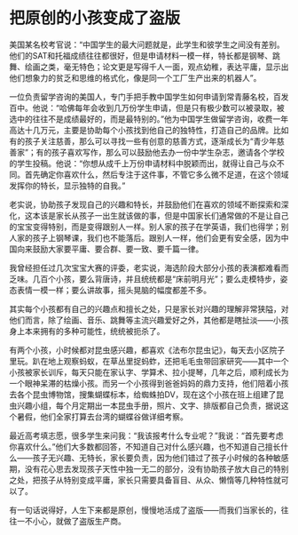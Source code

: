 # 把原创的小孩变成了盗版

美国某名校考官说：“中国学生的最大问题就是，此学生和彼学生之间没有差别。他们的SAT和托福成绩往往都很好，但是申请材料一模一样，特长都是钢琴、跳舞、绘画之类，毫无特色；论文更是写得千人一面，观点幼稚，表达平庸，显示出他们想象力的贫乏和思维的格式化，像是同一个工厂生产出来的机器人”。 

一位负责留学咨询的美国人，专门手把手教中国学生如何申请到常青藤名校，百发百中。他说：“哈佛每年会收到几万份学生申请，但是只有极少数可以被录取，被选中的往往不是成绩最好的，而是最特别的。”他为中国学生做留学咨询，收费一年高达十几万元，主要是协助每个小孩找到他自己的独特性，打造自己的品牌。比如有的孩子关注慈善，那么可以寻找一些有创意的慈善方式，逐渐成长为“青少年慈善家”；有的孩子喜欢写作，那么可以鼓励他去办一份中学生杂志，邀请各个学校的学生投稿。他说：“你想从成千上万份申请材料中脱颖而出，就得让自己与众不同。首先确定你喜欢什么，然后专注于这件事，不管它多么微不足道，在这个领域发挥你的特长，显示独特的自我。” 

老实说，协助孩子发现自己的兴趣和特长，并鼓励他们在喜欢的领域不断探索和深化，这本该是家长从孩子一出生就该做的事，但是中国家长们通常做的不是让自己的宝宝变得特别，而是变得跟别人一样。别人家的孩子在学英语，我们也得学；别人家的孩子上钢琴课，我们也不能落后。跟别人一样，他们会更有安全感，因为中国向来鼓励大家要平庸、要合群、要一致、要千篇一律。 

我曾经担任过几次宝宝大赛的评委，老实说，海选阶段大部分小孩的表演都难看而乏味。几百个小孩，要么背唐诗，并且统统都是“床前明月光”；要么走模特步，姿态表情一模一样；要么讲故事，摇头晃脑的幅度都差不多。 

其实每个小孩都有自己的兴趣点和擅长之处，只是家长对兴趣的理解非常狭隘，对他们而言，除了绘画、音乐、跳舞等主流兴趣爱好之外，其他都是瞎扯淡——小孩身上本来拥有的多种可能性，统统被扼杀了。 

有两个小孩，小时候都对昆虫感兴趣，都喜欢《法布尔昆虫记》，每天去小区院子里玩。趴在地上观察蚂蚁，在草丛里捉蚂蚱，还把毛毛虫带回家研究——其中一个小孩被家长训斥，每天只能在家认字、学算术、拉小提琴，几年之后，顺利成长为一个眼神呆滞的枯燥小孩。而另一个小孩得到爸爸妈妈的鼎力支持，他们陪着小孩去各个昆虫博物馆，搜集蝴蝶标本，给蜘蛛拍DV，现在这个小孩在班上组建了昆虫兴趣小组，每个月定期出一本昆虫手册，照片、文字、排版都自己负责，据说这个暑假，他们全家打算去台湾的蝴蝶谷做详细考察。 

最近高考填志愿，很多学生来问我：“我该报考什么专业呢？”我说：“首先要考虑你喜欢什么。”他们大多数都回答，不知道自己对什么感兴趣，也不知道自己擅长什么——孩子无兴趣、无特长，家长要负责，因为他们错过了孩子小时候的各种敏感期，没有花心思去发现孩子天性中独一无二的部分，没有协助孩子放大自己的特别之处，把孩子从特别变成平庸，家长只需要具备盲目、从众、懒惰等几种特性就可以了。 

有一句话说得好，人生下来都是原创，慢慢地活成了盗版——而我们当家长的，往往一不小心，就做了盗版生产商。